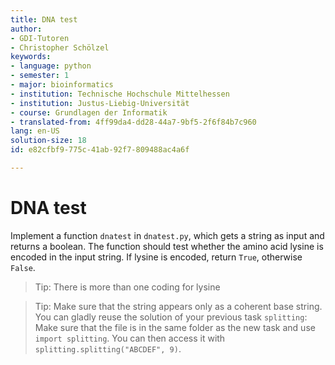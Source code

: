 ```yaml
---
title: DNA test
author:
- GDI-Tutoren
- Christopher Schölzel
keywords:
- language: python
- semester: 1
- major: bioinformatics
- institution: Technische Hochschule Mittelhessen
- institution: Justus-Liebig-Universität
- course: Grundlagen der Informatik
- translated-from: 4ff99da4-dd28-44a7-9bf5-2f6f84b7c960
lang: en-US
solution-size: 18
id: e82cfbf9-775c-41ab-92f7-809488ac4a6f

---
```

# DNA test
Implement a function `dnatest` in `dnatest.py`, which gets a string as input and returns a boolean. The function should test whether the amino acid lysine is encoded in the input string. If lysine is encoded, return `True`, otherwise `False`.

> Tip: There is more than one coding for lysine

> Tip: Make sure that the string appears only as a coherent base string. You can gladly reuse the solution of your previous task `splitting`: \
> Make sure that the file is in the same folder as the new task and use `import splitting`.
> You can then access it with `splitting.splitting("ABCDEF", 9)`.